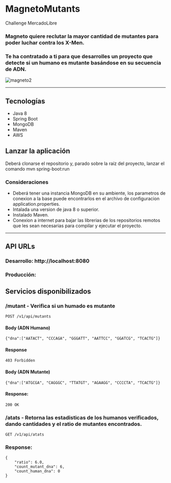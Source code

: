 # __MagnetoMutants__
Challenge MercadoLibre

### Magneto quiere reclutar la mayor cantidad de mutantes para poder luchar contra los X-Men.
### Te ha contratado a ti para que desarrolles un proyecto que detecte si un humano es mutante basándose en su secuencia de ADN.

![magneto2](https://user-images.githubusercontent.com/58950018/115470578-ef1e9c00-a20c-11eb-974d-810d81e114d0.png)

---

## __Tecnologías__
- Java 8
- Spring Boot
- MongoDB
- Maven
- AWS

## __Lanzar la aplicación__
Deberá clonarse el repositorio y, parado sobre la raíz del proyecto, lanzar el comando mvn spring-boot:run

### Consideraciones
- Deberá tener una instancia MongoDB en su ambiente, los parametros de conexion a la base puede encontrarlos en el archivo de configuracion application.properties.
- Intalada una version de java 8 o superior.
- Instalado Maven.
- Conexion a internet para bajar las librerias de los repositorios remotos que les sean necesarias para compilar y ejecutar el proyecto.

---

## __API URLs__

### Desarrollo: http://localhost:8080
### Producción:

## __Servicios disponibilizados__

### /mutant - Verifica si un humado es mutante

``` 
POST /v1/api/mutants 
```
#### Body (ADN Humano)
```
{"dna":["AATACT", "CCCAGA", "GGGATT", "AATTCC", "GGATCG", "TCACTG"]}
```
#### Response
``` 
403 Forbidden 
```

#### Body (ADN Mutante)
```
{"dna":["ATGCGA", "CAGGGC", "TTATGT", "AGAAGG", "CCCCTA", "TCACTG"]}
```
#### Response: 
``` 
200 OK 
```

### /atats - Retorna las estadisticas de los humanos verificados, dando cantidades y el ratio de mutantes encontrados.
``` 
GET /v1/api/atats 
``` 

### Response: 
``` 
{
    "ratio": 6.0,
    "count_mutant_dna": 6,
    "count_human_dna": 0
}
```
